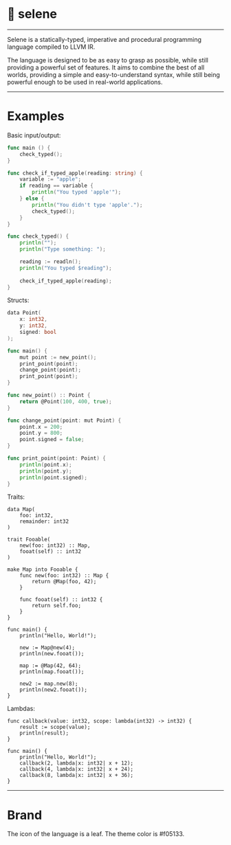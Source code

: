 # 🍂 selene

---

Selene is a statically-typed, imperative and procedural programming language compiled to LLVM IR.

The language is designed to be as easy to grasp as possible, while still providing a powerful set of features. It aims to combine the best of all worlds, providing a simple and easy-to-understand syntax, while still being powerful enough to be used in real-world applications.

---

# Examples

Basic input/output:
```go
func main () {
    check_typed();
}

func check_if_typed_apple(reading: string) {
    variable := "apple";
    if reading == variable {
        println("You typed 'apple'");
    } else {
        println("You didn't type 'apple'.");
        check_typed();
    }
}

func check_typed() {
    println("");
    println("Type something: ");

    reading := readln();
    println("You typed $reading");
    
    check_if_typed_apple(reading);
}
```

Structs:
```go
data Point(
    x: int32,
    y: int32,
    signed: bool
);

func main() {
    mut point := new_point();
    print_point(point);
    change_point(point);
    print_point(point);
}

func new_point() :: Point {
    return @Point(100, 400, true);
}

func change_point(point: mut Point) {
    point.x = 200;
    point.y = 800;
    point.signed = false;
}

func print_point(point: Point) {
    println(point.x);
    println(point.y);
    println(point.signed);
}
```

Traits:
```golang
data Map(
    foo: int32,
    remainder: int32
)

trait Fooable(
    new(foo: int32) :: Map,
    fooat(self) :: int32
)

make Map into Fooable {
    func new(foo: int32) :: Map {
        return @Map(foo, 42);
    }

    func fooat(self) :: int32 {
        return self.foo;
    }
}

func main() {
    println("Hello, World!");

    new := Map@new(4);
    println(new.fooat());

    map := @Map(42, 64);
    println(map.fooat());

    new2 := map.new(8);
    println(new2.fooat());
}
```

Lambdas:
```golang
func callback(value: int32, scope: lambda(int32) -> int32) {
    result := scope(value);
    println(result);
}

func main() {
    println("Hello, World!");
    callback(2, lambda|x: int32| x + 12);
    callback(4, lambda|x: int32| x + 24);
    callback(8, lambda|x: int32| x + 36);
}
```

---

# Brand

The icon of the language is a leaf. The theme color is #f05133.
